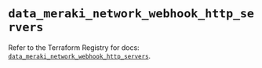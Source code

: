 # `data_meraki_network_webhook_http_servers`

Refer to the Terraform Registry for docs: [`data_meraki_network_webhook_http_servers`](https://registry.terraform.io/providers/ciscodevnet/meraki/1.7.1/docs/data-sources/network_webhook_http_servers).
